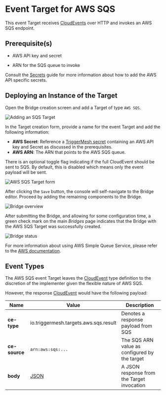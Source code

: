 # Event Target for AWS SQS

This event Target receives [CloudEvents][ce] over HTTP and invokes an AWS SQS endpoint.

## Prerequisite(s)

- AWS API key and secret

- ARN for the SQS queue to invoke

Consult the [Secrets](../guides/secrets.md) guide for more information about
how to add the AWS API specific secrets.

## Deploying an Instance of the Target

Open the Bridge creation screen and add a Target of type `AWS SQS`.

![Adding an SQS Target](../images/aws-targets/aws-sqs-bridge-create-1.png)

In the Target creation form, provide a name for the event Target and add the following information:

* **AWS Secret**: Reference a [TriggerMesh secret](../guides/secrets.md) containing an AWS API key and Secret as discussed in the prerequisites.
* **AWS ARN**: The ARN that points to the AWS SQS queue.

There is an optional toggle flag indicating if the full CloudEvent should be sent
to SQS. By default, this is disabled which means only the event payload
will be sent.

![AWS SQS Target form](../images/aws-targets/aws-sqs-bridge-create-2.png)

After clicking the `Save` button, the console will self-navigate to the Bridge editor. Proceed by adding the remaining components to the Bridge.

![Bridge overview](../images/aws-targets/aws-sqs-bridge-create-3.png)

After submitting the Bridge, and allowing for some configuration time, a green check mark on the main _Bridges_ page indicates that the Bridge with the AWS SQS Target was successfully created.

![Bridge status](../images/bridge-status-green.png)

For more information about using AWS Simple Queue Service, please refer to the [AWS documentation][docs].

## Event Types

The AWS SQS event Target leaves the [CloudEvent][ce] type definition to the discretion of
the implementer given the flexible nature of AWS SQS.

However, the response [CloudEvent][ce] would have the following payload:

| Name | Value | Description |
|---|---|---|
|**ce-type**|io.triggermesh.targets.aws.sqs.result|Denotes a response payload from SQS|
|**ce-source**|`arn:aws:sqs:...`|The SQS ARN value as configured by the target|
|**body**|[JSON][ce-jsonformat]|A JSON response from the Target invocation|



[ce]: https://cloudevents.io/
[docs]: https://docs.aws.amazon.com/sqs/
[ce-jsonformat]: https://github.com/cloudevents/spec/blob/v1.0/json-format.md
